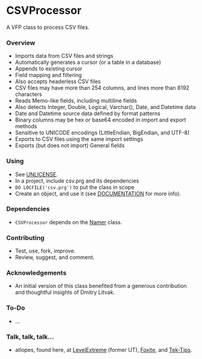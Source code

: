 # CSVProcessor #

A VFP class to process CSV files.

### Overview ###

* Imports data from CSV files and strings
* Automatically generates a cursor (or a table in a database)
* Appends to existing cursor
* Field mapping and filtering
* Also accepts headerless CSV files 
* CSV files may have more than 254 columns, and lines more than 8192 characters
* Reads Memo-like fields, including multiline fields
* Also detects Integer, Double, Logical, Varchar(), Date, and Datetime data
* Date and Datetime source data defined by format patterns
* Binary columns may be hex or base64 encoded in import and export methods
* Sensitive to UNICODE encodings (LittleEndian, BigEndian, and UTF-8)
* Exports to CSV files using the same import settings
* Exports (but does not import) General fields

### Using ###

* See [UNLICENSE](UNLICENSE.md).
* In a project, include csv.prg and its dependencies
* `DO LOCFILE('csv.prg')` to put the class in scope
* Create an object, and use it (see [DOCUMENTATION](DOCUMENTATION.md) for more info).

### Dependencies ###

* `CSVProcessor` depends on the [Namer](https://github.com/atlopes/names "Namer") class.

### Contributing ###

* Test, use, fork, improve.
* Review, suggest, and comment.

### Acknowledgements ###

* An initial version of this class benefited from a generous contribution and thoughtful insights of Dmitry Litvak.

### To-Do ###

* ...

### Talk, talk, talk... ###

* atlopes, found here, at [LevelExtreme](https://www.levelextreme.com) (former UT), [Foxite](https://www.foxite.com), and [Tek-Tips](https://www.tek-tips.com).